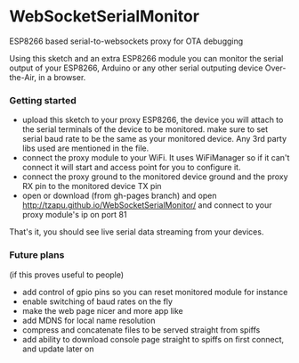 # WebSocketSerialMonitor
ESP8266 based serial-to-websockets proxy for OTA debugging

Using this sketch and an extra ESP8266 module you can monitor the serial output of your ESP8266, Arduino or any other serial outputing device Over-the-Air, in a browser.

### Getting started

- upload this sketch to your proxy ESP8266, the device you will attach to the serial terminals of the device to be monitored. make sure to set serial baud rate to be the same as your monitored device. Any 3rd party libs used are mentioned in the file.
- connect the proxy module to your WiFi. It uses WiFiManager so if it can't connect it will start and access point for you to configure it.
- connect the proxy ground to the monitored device ground and the proxy RX pin to the monitored device TX pin
- open or download (from gh-pages branch) and open http://tzapu.github.io/WebSocketSerialMonitor/ and connect to your proxy module's ip on port 81

That's it, you should see live serial data streaming from your devices.

### Future plans
(if this proves useful to people)
- add control of gpio pins so you can reset monitored module for instance
- enable switching of baud rates on the fly
- make the web page nicer and more app like
- add MDNS for local name resolution
- compress and concatenate files to be served straight from spiffs
- add ability to download console page straight to spiffs on first connect, and update later on

